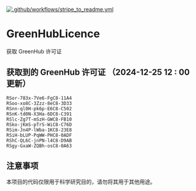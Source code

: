 [![.github/workflows/stripe_to_readme.yml](https://github.com/zjx-kimi/GreenHubLicence/actions/workflows/stripe_to_readme.yml/badge.svg)](https://github.com/zjx-kimi/GreenHubLicence/actions/workflows/stripe_to_readme.yml)
# GreenHubLicence
获取 GreenHub 许可证
## 获取到的 GreenHub 许可证 （2024-12-25 12 : 00 更新）
```
RSor-783x-7Ve6-FgC8-11A4
RSoo-xo8C-3Zzz-8eC8-3D33
RSnn-ql0H-pk6p-E6C8-C502
RSnK-td0N-X3Ha-6DC8-C391
RSlc-Zg7T-mSzH-GWC8-FB10
RSko-jKmS-pTrS-WiC8-C76D
RSim-Jn4P-lWba-1KC8-23E8
RSiH-bLUP-PqWW-PHC8-0ADF
RShC-QL6C-jnPN-l4C8-D9AB
RSgy-GxaW-ZQBh-osC8-0A63
```

## 注意事项

本项目的代码仅限用于科学研究目的，请勿将其用于其他用途。

